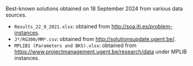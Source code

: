 Best-known solutions obtained on 18 September 2024 from various data sources.
- `Results_22_9_2021.xlsx`: obtained from http://soa.iti.es/problem-instances.
- `J*/RG300/MM*.csv`: obtained from http://solutionsupdate.ugent.be/.
- `MPLIB1 (Parameters and BKS).xlsx`: obtained from https://www.projectmanagement.ugent.be/research/data under MPLIB instances.
